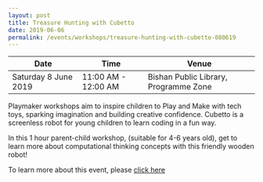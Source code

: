 ```yaml
---
layout: post
title: Treasure Hunting with Cubetto
date: 2019-06-06
permalink: /events/workshops/treasure-hunting-with-cubetto-080619
---
```


| Date | Time | Venue |
|--------|---|---|
| Saturday 8 June 2019 | 11:00 AM - 12:00 AM | Bishan Public Library, Programme Zone |

Playmaker workshops aim to inspire children to Play and Make with tech toys, sparking imagination and building creative confidence. Cubetto is a screenless robot for young children to learn coding in a fun way.

In this 1 hour parent-child workshop, (suitable for 4-6 years old), get to learn more about computational thinking concepts with this friendly wooden robot!

To learn more about this event, please <a href="https://www.nlb.gov.sg/golibrary2/e/playmaker-learning-with-tech-toys-for-kids-55850347" target="_blank">click here</a>
